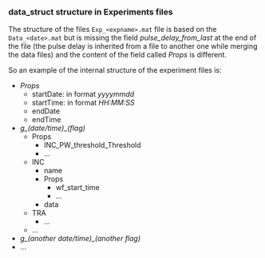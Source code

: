 ### data_struct structure in Experiments files

The structure of the files `Exp_<expname>.mat` file is based on the `Data_<date>.mat` but is missing the field *pulse_delay_from_last* at the end of the file (the pulse delay is inherited from a file to another one while merging the data files) and the content of the field called *Props* is different.

So an example of the internal structure of the experiment files is:

* *Props*
  * startDate: in format _yyyymmdd_
  * startTime: in format _HH:MM:SS_
  * endDate
  * endTime
* *g_(date/time)_(flag)*
  * Props
    * INC_PW_threshold_Threshold
    * ...
  * INC
    * name
    * Props
      * wf_start_time
      * ...
    * data
  * TRA
    * ...
  * ...
* *g_(another date/time)_(another flag)*
* ...
